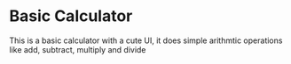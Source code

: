 <h1>Basic Calculator</h1>
<p>This is a basic calculator with a cute UI, it does simple arithmtic operations like add, subtract, multiply and divide</p>
